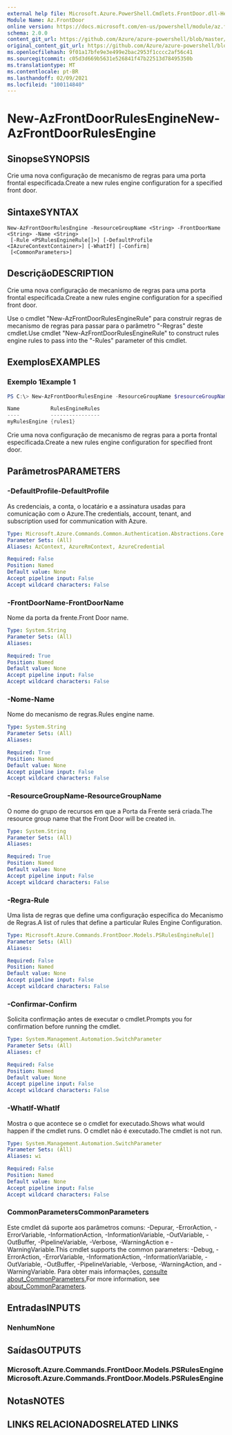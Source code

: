 ```yaml
---
external help file: Microsoft.Azure.PowerShell.Cmdlets.FrontDoor.dll-Help.xml
Module Name: Az.FrontDoor
online version: https://docs.microsoft.com/en-us/powershell/module/az.frontdoor/new-azfrontdoorrulesengine
schema: 2.0.0
content_git_url: https://github.com/Azure/azure-powershell/blob/master/src/FrontDoor/FrontDoor/help/New-AzFrontDoorRulesEngine.md
original_content_git_url: https://github.com/Azure/azure-powershell/blob/master/src/FrontDoor/FrontDoor/help/New-AzFrontDoorRulesEngine.md
ms.openlocfilehash: 9f01a17bfe9e3e499e2bac2953f1cccc2af56c41
ms.sourcegitcommit: c05d3d669b5631e526841f47b22513d78495350b
ms.translationtype: MT
ms.contentlocale: pt-BR
ms.lasthandoff: 02/09/2021
ms.locfileid: "100114840"
---
```

# <span data-ttu-id="16c73-101">New-AzFrontDoorRulesEngine</span><span class="sxs-lookup"><span data-stu-id="16c73-101">New-AzFrontDoorRulesEngine</span></span>

## <span data-ttu-id="16c73-102">Sinopse</span><span class="sxs-lookup"><span data-stu-id="16c73-102">SYNOPSIS</span></span>
<span data-ttu-id="16c73-103">Crie uma nova configuração de mecanismo de regras para uma porta frontal especificada.</span><span class="sxs-lookup"><span data-stu-id="16c73-103">Create a new rules engine configuration for a specified front door.</span></span> 

## <span data-ttu-id="16c73-104">Sintaxe</span><span class="sxs-lookup"><span data-stu-id="16c73-104">SYNTAX</span></span>

```
New-AzFrontDoorRulesEngine -ResourceGroupName <String> -FrontDoorName <String> -Name <String>
 [-Rule <PSRulesEngineRule[]>] [-DefaultProfile <IAzureContextContainer>] [-WhatIf] [-Confirm]
 [<CommonParameters>]
```

## <span data-ttu-id="16c73-105">Descrição</span><span class="sxs-lookup"><span data-stu-id="16c73-105">DESCRIPTION</span></span>
<span data-ttu-id="16c73-106">Crie uma nova configuração de mecanismo de regras para uma porta frontal especificada.</span><span class="sxs-lookup"><span data-stu-id="16c73-106">Create a new rules engine configuration for a specified front door.</span></span> 

<span data-ttu-id="16c73-107">Use o cmdlet "New-AzFrontDoorRulesEngineRule" para construir regras de mecanismo de regras para passar para o parâmetro "-Regras" deste cmdlet.</span><span class="sxs-lookup"><span data-stu-id="16c73-107">Use cmdlet "New-AzFrontDoorRulesEngineRule" to construct rules engine rules to pass into the "-Rules" parameter of this cmdlet.</span></span>

## <span data-ttu-id="16c73-108">Exemplos</span><span class="sxs-lookup"><span data-stu-id="16c73-108">EXAMPLES</span></span>

### <span data-ttu-id="16c73-109">Exemplo 1</span><span class="sxs-lookup"><span data-stu-id="16c73-109">Example 1</span></span>
```powershell
PS C:\> New-AzFrontDoorRulesEngine -ResourceGroupName $resourceGroupName -FrontDoorName $frontDoorName -Name myRulesEngine -Rule $rulesEngineRule1

Name          RulesEngineRules
----          ----------------
myRulesEngine {rules1}
```

<span data-ttu-id="16c73-110">Crie uma nova configuração de mecanismo de regras para a porta frontal especificada.</span><span class="sxs-lookup"><span data-stu-id="16c73-110">Create a new rules engine configuration for specified front door.</span></span>

## <span data-ttu-id="16c73-111">Parâmetros</span><span class="sxs-lookup"><span data-stu-id="16c73-111">PARAMETERS</span></span>

### <span data-ttu-id="16c73-112">-DefaultProfile</span><span class="sxs-lookup"><span data-stu-id="16c73-112">-DefaultProfile</span></span>
<span data-ttu-id="16c73-113">As credenciais, a conta, o locatário e a assinatura usadas para comunicação com o Azure.</span><span class="sxs-lookup"><span data-stu-id="16c73-113">The credentials, account, tenant, and subscription used for communication with Azure.</span></span>

```yaml
Type: Microsoft.Azure.Commands.Common.Authentication.Abstractions.Core.IAzureContextContainer
Parameter Sets: (All)
Aliases: AzContext, AzureRmContext, AzureCredential

Required: False
Position: Named
Default value: None
Accept pipeline input: False
Accept wildcard characters: False
```

### <span data-ttu-id="16c73-114">-FrontDoorName</span><span class="sxs-lookup"><span data-stu-id="16c73-114">-FrontDoorName</span></span>
<span data-ttu-id="16c73-115">Nome da porta da frente.</span><span class="sxs-lookup"><span data-stu-id="16c73-115">Front Door name.</span></span>

```yaml
Type: System.String
Parameter Sets: (All)
Aliases:

Required: True
Position: Named
Default value: None
Accept pipeline input: False
Accept wildcard characters: False
```

### <span data-ttu-id="16c73-116">-Nome</span><span class="sxs-lookup"><span data-stu-id="16c73-116">-Name</span></span>
<span data-ttu-id="16c73-117">Nome do mecanismo de regras.</span><span class="sxs-lookup"><span data-stu-id="16c73-117">Rules engine name.</span></span>

```yaml
Type: System.String
Parameter Sets: (All)
Aliases:

Required: True
Position: Named
Default value: None
Accept pipeline input: False
Accept wildcard characters: False
```

### <span data-ttu-id="16c73-118">-ResourceGroupName</span><span class="sxs-lookup"><span data-stu-id="16c73-118">-ResourceGroupName</span></span>
<span data-ttu-id="16c73-119">O nome do grupo de recursos em que a Porta da Frente será criada.</span><span class="sxs-lookup"><span data-stu-id="16c73-119">The resource group name that the Front Door will be created in.</span></span>

```yaml
Type: System.String
Parameter Sets: (All)
Aliases:

Required: True
Position: Named
Default value: None
Accept pipeline input: False
Accept wildcard characters: False
```

### <span data-ttu-id="16c73-120">-Regra</span><span class="sxs-lookup"><span data-stu-id="16c73-120">-Rule</span></span>
<span data-ttu-id="16c73-121">Uma lista de regras que define uma configuração específica do Mecanismo de Regras.</span><span class="sxs-lookup"><span data-stu-id="16c73-121">A list of rules that define a particular Rules Engine Configuration.</span></span>

```yaml
Type: Microsoft.Azure.Commands.FrontDoor.Models.PSRulesEngineRule[]
Parameter Sets: (All)
Aliases:

Required: False
Position: Named
Default value: None
Accept pipeline input: False
Accept wildcard characters: False
```

### <span data-ttu-id="16c73-122">-Confirmar</span><span class="sxs-lookup"><span data-stu-id="16c73-122">-Confirm</span></span>
<span data-ttu-id="16c73-123">Solicita confirmação antes de executar o cmdlet.</span><span class="sxs-lookup"><span data-stu-id="16c73-123">Prompts you for confirmation before running the cmdlet.</span></span>

```yaml
Type: System.Management.Automation.SwitchParameter
Parameter Sets: (All)
Aliases: cf

Required: False
Position: Named
Default value: None
Accept pipeline input: False
Accept wildcard characters: False
```

### <span data-ttu-id="16c73-124">-WhatIf</span><span class="sxs-lookup"><span data-stu-id="16c73-124">-WhatIf</span></span>
<span data-ttu-id="16c73-125">Mostra o que acontece se o cmdlet for executado.</span><span class="sxs-lookup"><span data-stu-id="16c73-125">Shows what would happen if the cmdlet runs.</span></span> <span data-ttu-id="16c73-126">O cmdlet não é executado.</span><span class="sxs-lookup"><span data-stu-id="16c73-126">The cmdlet is not run.</span></span>

```yaml
Type: System.Management.Automation.SwitchParameter
Parameter Sets: (All)
Aliases: wi

Required: False
Position: Named
Default value: None
Accept pipeline input: False
Accept wildcard characters: False
```

### <span data-ttu-id="16c73-127">CommonParameters</span><span class="sxs-lookup"><span data-stu-id="16c73-127">CommonParameters</span></span>
<span data-ttu-id="16c73-128">Este cmdlet dá suporte aos parâmetros comuns: -Depurar, -ErrorAction, -ErrorVariable, -InformationAction, -InformationVariable, -OutVariable, -OutBuffer, -PipelineVariable, -Verbose, -WarningAction e -WarningVariable.</span><span class="sxs-lookup"><span data-stu-id="16c73-128">This cmdlet supports the common parameters: -Debug, -ErrorAction, -ErrorVariable, -InformationAction, -InformationVariable, -OutVariable, -OutBuffer, -PipelineVariable, -Verbose, -WarningAction, and -WarningVariable.</span></span> <span data-ttu-id="16c73-129">Para obter mais informações, [consulte about_CommonParameters.](http://go.microsoft.com/fwlink/?LinkID=113216)</span><span class="sxs-lookup"><span data-stu-id="16c73-129">For more information, see [about_CommonParameters](http://go.microsoft.com/fwlink/?LinkID=113216).</span></span>

## <span data-ttu-id="16c73-130">Entradas</span><span class="sxs-lookup"><span data-stu-id="16c73-130">INPUTS</span></span>

### <span data-ttu-id="16c73-131">Nenhum</span><span class="sxs-lookup"><span data-stu-id="16c73-131">None</span></span>

## <span data-ttu-id="16c73-132">Saídas</span><span class="sxs-lookup"><span data-stu-id="16c73-132">OUTPUTS</span></span>

### <span data-ttu-id="16c73-133">Microsoft.Azure.Commands.FrontDoor.Models.PSRulesEngine</span><span class="sxs-lookup"><span data-stu-id="16c73-133">Microsoft.Azure.Commands.FrontDoor.Models.PSRulesEngine</span></span>

## <span data-ttu-id="16c73-134">Notas</span><span class="sxs-lookup"><span data-stu-id="16c73-134">NOTES</span></span>

## <span data-ttu-id="16c73-135">LINKS RELACIONADOS</span><span class="sxs-lookup"><span data-stu-id="16c73-135">RELATED LINKS</span></span>
